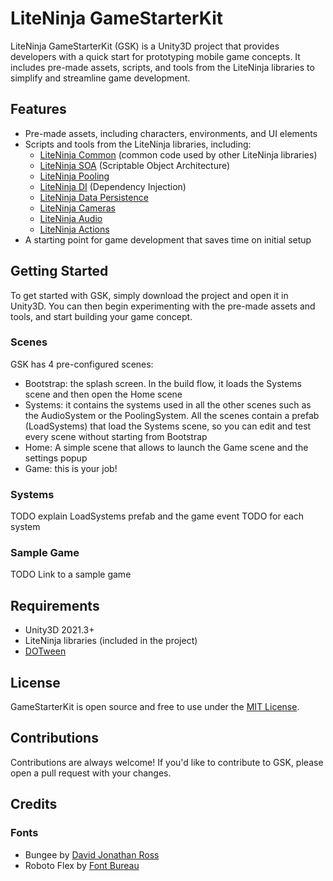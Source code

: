 # LiteNinja GameStarterKit

LiteNinja GameStarterKit (GSK) is a Unity3D project that provides developers with a quick start for prototyping mobile game concepts. It includes pre-made assets, scripts, and tools from the LiteNinja libraries to simplify and streamline game development.

## Features

- Pre-made assets, including characters, environments, and UI elements
- Scripts and tools from the LiteNinja libraries, including:
  - [LiteNinja Common](https://github.com/sponticelli/LiteNinja-Common) (common code used by other LiteNinja libraries)
  - [LiteNinja SOA](https://github.com/sponticelli/LiteNinja-SOA) (Scriptable Object Architecture)
  - [LiteNinja Pooling](https://github.com/sponticelli/LiteNinja-Pooling)
  - [LiteNinja DI](https://github.com/sponticelli/LiteNinja-DI) (Dependency Injection)
  - [LiteNinja Data Persistence](https://github.com/sponticelli/LiteNinja-DataPersistence)
  - [LiteNinja Cameras](https://github.com/sponticelli/LiteNinja-Cameras)
  - [LiteNinja Audio](https://github.com/sponticelli/LiteNinja-Audio)
  - [LiteNinja Actions](https://github.com/sponticelli/LiteNinja-Actions)
- A starting point for game development that saves time on initial setup

## Getting Started

To get started with GSK, simply download the project and open it in Unity3D. You can then begin experimenting with the pre-made assets and tools, and start building your game concept.

### Scenes
GSK has 4 pre-configured scenes:
- Bootstrap: the splash screen. In the build flow, it loads the Systems scene and then open the Home scene
- Systems: it contains the systems used in all the other scenes such as the AudioSystem or the PoolingSystem. All the scenes contain a prefab (LoadSystems) that load the Systems scene, so you can edit and test every scene without starting from Bootstrap
- Home: A simple scene that allows to launch the Game scene and the settings popup
- Game: this is your job!


### Systems
TODO explain LoadSystems prefab and the game event 
TODO for each system


### Sample Game
TODO Link to a sample game

## Requirements

- Unity3D 2021.3+
- LiteNinja libraries (included in the project)
- [DOTween](https://assetstore.unity.com/packages/tools/animation/dotween-hotween-v2-27676  )

## License

GameStarterKit is open source and free to use under the [MIT License](https://github.com/sponticelli/LiteNinja-GameStarterKit/blob/main/LICENSE).

## Contributions

Contributions are always welcome! If you'd like to contribute to GSK, please open a pull request with your changes.

## Credits

### Fonts
- Bungee by [David Jonathan Ross](https://fonts.google.com/specimen/Bungee)
- Roboto Flex by [Font Bureau](https://fonts.google.com/specimen/Roboto+Flex?query=robot)